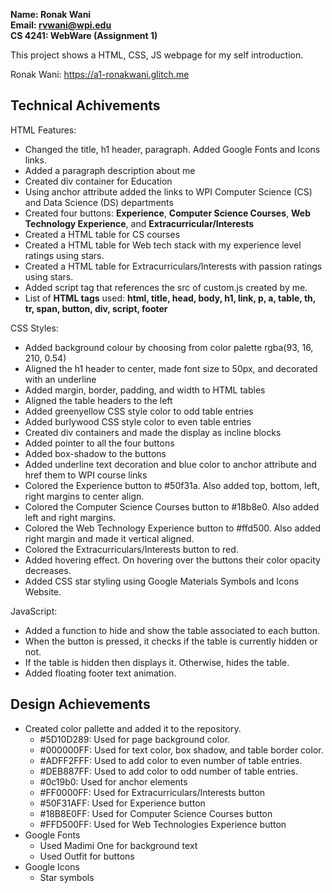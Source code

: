 **Name: Ronak Wani**  
**Email: rvwani@wpi.edu**  
**CS 4241: WebWare (Assignment 1)**

This project shows a HTML, CSS, JS webpage for my self introduction.

Ronak Wani: https://a1-ronakwani.glitch.me

## Technical Achivements

HTML Features: 

- Changed the title, h1 header, paragraph. Added Google Fonts and Icons links.
- Added a paragraph description about me
- Created div container for Education
- Using anchor attribute added the links to WPI Computer Science (CS) and Data Science (DS) departments
- Created four buttons: **Experience**, **Computer Science Courses**, **Web Technology Experience**, and **Extracurricular/Interests**
- Created a HTML table for CS courses
- Created a HTML table for Web tech stack with my experience level ratings using stars.
- Created a HTML table for Extracurriculars/Interests with passion ratings using stars.
- Added script tag that references the src of custom.js created by me.
- List of **HTML tags** used: **html, title, head, body, h1, link, p, a, table, th, tr, span, button, div, script, footer**

CSS Styles:  

- Added background colour by choosing from color palette rgba(93, 16, 210, 0.54)
- Aligned the h1 header to center, made font size to 50px, and decorated with an underline
- Added margin, border, padding, and width to HTML tables
- Aligned the table headers to the left
- Added greenyellow CSS style color to odd table entries
- Added burlywood CSS style color to even table entries
- Created div containers and made the display as incline blocks
- Added pointer to all the four buttons
- Added box-shadow to the buttons
- Added underline text decoration and blue color to anchor attribute and href them to WPI course links
- Colored the Experience button to #50f31a. Also added top, bottom, left, right margins to center align.
- Colored the Computer Science Courses button to #18b8e0. Also added left and right margins.
- Colored the Web Technology Experience button to #ffd500. Also added right margin and made it vertical aligned.
- Colored the Extracurriculars/Interests button to red.
- Added hovering effect. On hovering over the buttons their color opacity decreases.
- Added CSS star styling using Google Materials Symbols and Icons Website.

JavaScript:

- Added a function to hide and show the table associated to each button.
- When the button is pressed, it checks if the table is currently hidden or not.
- If the table is hidden then displays it. Otherwise, hides the table.
- Added floating footer text animation.

## Design Achievements

- Created color pallette and added it to the repository.
  - #5D10D289: Used for page background color.
  - #000000FF: Used for text color, box shadow, and table border color.
  - #ADFF2FFF: Used to add color to even number of table entries.
  - #DEB887FF: Used to add color to odd number of table entries.
  - #0c19b0: Used for anchor elements
  - #FF0000FF: Used for Extracurriculars/Interests button
  - #50F31AFF: Used for Experience button
  - #18B8E0FF: Used for Computer Science Courses button
  - #FFD500FF: Used for Web Technologies Experience button
- Google Fonts
  - Used Madimi One for background text
  - Used Outfit for buttons
- Google Icons
  - Star symbols
